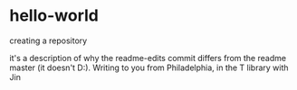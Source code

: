 # hello-world

creating a repository

it's a description of why the readme-edits commit differs from the readme master (it doesn't D:). Writing to you from Philadelphia, in the T library with Jin
